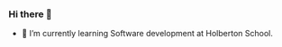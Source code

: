 ### Hi there 👋

- 🌱 I’m currently learning Software development at Holberton School.

![<Title for your card>](https://github-readme-stats.vercel.app/api?sebasvalencia726=<sebasvalencia726>&show_icons=true&theme=radical)
